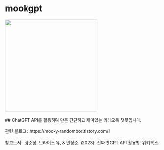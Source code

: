 # mookgpt

<img src="https://github.com/user-attachments/assets/e3baf3cd-b5dd-43e9-9696-ba00c26deaf2" width="300" height="300">
<br/>
<br/>
## ChatGPT API를 활용하여 만든 간단하고 재미있는 카카오톡 챗봇입니다.
<br/>
<br/>
관련 블로그 : https://mooky-randombox.tistory.com/1
<br/>
<br/>
참고도서 : 김준성, 브라이스 유, & 안상준. (2023). 진짜 챗GPT API 활용법. 위키북스.
